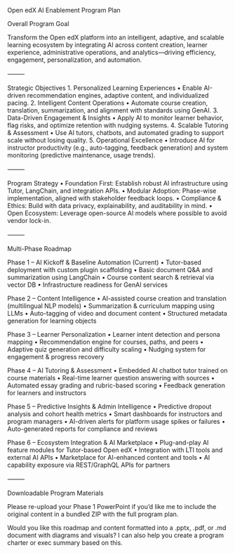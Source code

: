
Open edX AI Enablement Program Plan

Overall Program Goal

Transform the Open edX platform into an intelligent, adaptive, and scalable learning ecosystem by integrating AI across content creation, learner experience, administrative operations, and analytics—driving efficiency, engagement, personalization, and automation.

⸻

Strategic Objectives
	1.	Personalized Learning Experiences
	•	Enable AI-driven recommendation engines, adaptive content, and individualized pacing.
	2.	Intelligent Content Operations
	•	Automate course creation, translation, summarization, and alignment with standards using GenAI.
	3.	Data-Driven Engagement & Insights
	•	Apply AI to monitor learner behavior, flag risks, and optimize retention with nudging systems.
	4.	Scalable Tutoring & Assessment
	•	Use AI tutors, chatbots, and automated grading to support scale without losing quality.
	5.	Operational Excellence
	•	Introduce AI for instructor productivity (e.g., auto-tagging, feedback generation) and system monitoring (predictive maintenance, usage trends).

⸻

Program Strategy
	•	Foundation First: Establish robust AI infrastructure using Tutor, LangChain, and integration APIs.
	•	Modular Adoption: Phase-wise implementation, aligned with stakeholder feedback loops.
	•	Compliance & Ethics: Build with data privacy, explainability, and auditability in mind.
	•	Open Ecosystem: Leverage open-source AI models where possible to avoid vendor lock-in.

⸻

Multi-Phase Roadmap

Phase 1 – AI Kickoff & Baseline Automation (Current)
	•	Tutor-based deployment with custom plugin scaffolding
	•	Basic document Q&A and summarization using LangChain
	•	Course content search & retrieval via vector DB
	•	Infrastructure readiness for GenAI services

Phase 2 – Content Intelligence
	•	AI-assisted course creation and translation (multilingual NLP models)
	•	Summarization & curriculum mapping using LLMs
	•	Auto-tagging of video and document content
	•	Structured metadata generation for learning objects

Phase 3 – Learner Personalization
	•	Learner intent detection and persona mapping
	•	Recommendation engine for courses, paths, and peers
	•	Adaptive quiz generation and difficulty scaling
	•	Nudging system for engagement & progress recovery

Phase 4 – AI Tutoring & Assessment
	•	Embedded AI chatbot tutor trained on course materials
	•	Real-time learner question answering with sources
	•	Automated essay grading and rubric-based scoring
	•	Feedback generation for learners and instructors

Phase 5 – Predictive Insights & Admin Intelligence
	•	Predictive dropout analysis and cohort health metrics
	•	Smart dashboards for instructors and program managers
	•	AI-driven alerts for platform usage spikes or failures
	•	Auto-generated reports for compliance and reviews

Phase 6 – Ecosystem Integration & AI Marketplace
	•	Plug-and-play AI feature modules for Tutor-based Open edX
	•	Integration with LTI tools and external AI APIs
	•	Marketplace for AI-enhanced content and tools
	•	AI capability exposure via REST/GraphQL APIs for partners

⸻

Downloadable Program Materials

Please re-upload your Phase 1 PowerPoint if you’d like me to include the original content in a bundled ZIP with the full program plan.

Would you like this roadmap and content formatted into a .pptx, .pdf, or .md document with diagrams and visuals? I can also help you create a program charter or exec summary based on this.
